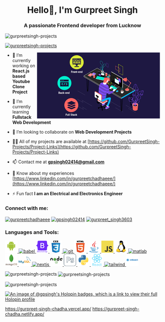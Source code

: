 <h1 align="center">Hello👋, I'm Gurpreet Singh</h1>
<h3 align="center">A passionate Frontend developer from Lucknow</h3>
<p align="left"> <img src="https://komarev.com/ghpvc/?username=gurpreetsingh-projects&label=Profile%20views&color=0e75b6&style=flat" alt="gurpreetsingh-projects" /> </p>

<p align="left"> <a href="https://github.com/ryo-ma/github-profile-trophy"><img src="https://github-profile-trophy.vercel.app/?username=gurpreetsingh-projects" alt="gurpreetsingh-projects" /></a> </p>
<img align="right" alt="coding" width="400" src="https://github.com/GurpreetSingh-Projects/GurpreetSingh-Projects/blob/9b36319b5e3865e8aa5fb4d7d01b0898ac8859cc/1630526455370.gif">

- 🔭 I’m currently working on **React.js based Youtube Clone Project**

- 🌱 I’m currently learning **Fullstack Web Development**

- 👯 I’m looking to collaborate on **Web Development Projects**

- 👨‍💻 All of my projects are available at [https://github.com/GurpreetSingh-Projects/Project-Links](https://github.com/GurpreetSingh-Projects/Project-Links)

- 📫 Contact me at **gpsingh02414@gmail.com**

- 📄 Know about my experiences [https://www.linkedin.com/in/gurpreetchadhaeee/](https://www.linkedin.com/in/gurpreetchadhaeee/)

- ⚡ Fun fact **I am an Electrical and Electronics Engineer**

<h3 align="left">Connect with me:</h3>
<p align="left">
<a href="https://linkedin.com/in/gurpreetchadhaeee" target="blank"><img align="center" src="https://raw.githubusercontent.com/rahuldkjain/github-profile-readme-generator/master/src/images/icons/Social/linked-in-alt.svg" alt="gurpreetchadhaeee" height="30" width="40" /></a>
<a href="https://www.hackerrank.com/gpsingh02414" target="blank"><img align="center" src="https://raw.githubusercontent.com/rahuldkjain/github-profile-readme-generator/master/src/images/icons/Social/hackerrank.svg" alt="gpsingh02414" height="30" width="40" /></a>
<a href="https://www.leetcode.com/gurpreet_singh3603" target="blank"><img align="center" src="https://raw.githubusercontent.com/rahuldkjain/github-profile-readme-generator/master/src/images/icons/Social/leet-code.svg" alt="gurpreet_singh3603" height="30" width="40" /></a>
</p>

<h3 align="left">Languages and Tools:</h3>
<p align="left"> <a href="https://developer.android.com" target="_blank" rel="noreferrer"> <img src="https://raw.githubusercontent.com/devicons/devicon/master/icons/android/android-original-wordmark.svg" alt="android" width="40" height="40"/> </a> <a href="https://babeljs.io/" target="_blank" rel="noreferrer"> <img src="https://www.vectorlogo.zone/logos/babeljs/babeljs-icon.svg" alt="babel" width="40" height="40"/> </a> <a href="https://getbootstrap.com" target="_blank" rel="noreferrer"> <img src="https://raw.githubusercontent.com/devicons/devicon/master/icons/bootstrap/bootstrap-plain-wordmark.svg" alt="bootstrap" width="40" height="40"/> </a> <a href="https://www.w3schools.com/css/" target="_blank" rel="noreferrer"> <img src="https://raw.githubusercontent.com/devicons/devicon/master/icons/css3/css3-original-wordmark.svg" alt="css3" width="40" height="40"/> </a> <a href="https://git-scm.com/" target="_blank" rel="noreferrer"> <img src="https://www.vectorlogo.zone/logos/git-scm/git-scm-icon.svg" alt="git" width="40" height="40"/> </a> <a href="https://www.w3.org/html/" target="_blank" rel="noreferrer"> <img src="https://raw.githubusercontent.com/devicons/devicon/master/icons/html5/html5-original-wordmark.svg" alt="html5" width="40" height="40"/> </a> <a href="https://www.java.com" target="_blank" rel="noreferrer"> <img src="https://raw.githubusercontent.com/devicons/devicon/master/icons/java/java-original.svg" alt="java" width="40" height="40"/> </a> <a href="https://developer.mozilla.org/en-US/docs/Web/JavaScript" target="_blank" rel="noreferrer"> <img src="https://raw.githubusercontent.com/devicons/devicon/master/icons/javascript/javascript-original.svg" alt="javascript" width="40" height="40"/> </a> <a href="https://www.linux.org/" target="_blank" rel="noreferrer"> <img src="https://raw.githubusercontent.com/devicons/devicon/master/icons/linux/linux-original.svg" alt="linux" width="40" height="40"/> </a> <a href="https://www.mathworks.com/" target="_blank" rel="noreferrer"> <img src="https://upload.wikimedia.org/wikipedia/commons/2/21/Matlab_Logo.png" alt="matlab" width="40" height="40"/> </a> <a href="https://www.mongodb.com/" target="_blank" rel="noreferrer"> <img src="https://raw.githubusercontent.com/devicons/devicon/master/icons/mongodb/mongodb-original-wordmark.svg" alt="mongodb" width="40" height="40"/> </a> <a href="https://www.mysql.com/" target="_blank" rel="noreferrer"> <img src="https://raw.githubusercontent.com/devicons/devicon/master/icons/mysql/mysql-original-wordmark.svg" alt="mysql" width="40" height="40"/> </a> <a href="https://nextjs.org/" target="_blank" rel="noreferrer"> <img src="https://cdn.worldvectorlogo.com/logos/nextjs-2.svg" alt="nextjs" width="40" height="40"/> </a> <a href="https://nodejs.org" target="_blank" rel="noreferrer"> <img src="https://raw.githubusercontent.com/devicons/devicon/master/icons/nodejs/nodejs-original-wordmark.svg" alt="nodejs" width="40" height="40"/> </a> <a href="https://www.photoshop.com/en" target="_blank" rel="noreferrer"> <img src="https://raw.githubusercontent.com/devicons/devicon/master/icons/photoshop/photoshop-line.svg" alt="photoshop" width="40" height="40"/> </a> <a href="https://www.python.org" target="_blank" rel="noreferrer"> <img src="https://raw.githubusercontent.com/devicons/devicon/master/icons/python/python-original.svg" alt="python" width="40" height="40"/> </a> <a href="https://reactjs.org/" target="_blank" rel="noreferrer"> <img src="https://raw.githubusercontent.com/devicons/devicon/master/icons/react/react-original-wordmark.svg" alt="react" width="40" height="40"/> </a> <a href="https://tailwindcss.com/" target="_blank" rel="noreferrer"> <img src="https://www.vectorlogo.zone/logos/tailwindcss/tailwindcss-icon.svg" alt="tailwind" width="40" height="40"/> </a> <a href="https://webpack.js.org" target="_blank" rel="noreferrer"> <img src="https://raw.githubusercontent.com/devicons/devicon/d00d0969292a6569d45b06d3f350f463a0107b0d/icons/webpack/webpack-original-wordmark.svg" alt="webpack" width="40" height="40"/> </a> </p>

<p><img align="left" src="https://github-readme-stats.vercel.app/api/top-langs?username=gurpreetsingh-projects&show_icons=true&locale=en&layout=compact" alt="gurpreetsingh-projects" /></p>

<p>&nbsp;<img align="center" src="https://github-readme-stats.vercel.app/api?username=gurpreetsingh-projects&show_icons=true&locale=en" alt="gurpreetsingh-projects" /></p>

<p><img align="center" src="https://github-readme-streak-stats.herokuapp.com/?user=gurpreetsingh-projects&" alt="gurpreetsingh-projects" /></p>

[![An image of @gpsingh's Holopin badges, which is a link to view their full Holopin profile](https://holopin.me/gpsingh)](https://holopin.io/@gpsingh)


https://gurpreet-singh-chadha.vercel.app/ https://gurpreet-singh-chadha.netlify.app/
